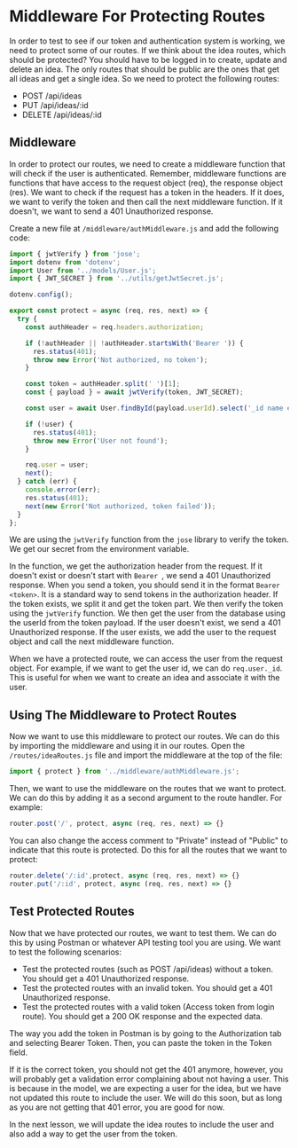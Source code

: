 # Middleware For Protecting Routes

In order to test to see if our token and authentication system is working, we need to protect some of our routes. If we think about the idea routes, which should be protected? You should have to be logged in to create, update and delete an idea. The only routes that should be public are the ones that get all ideas and get a single idea. So we need to protect the following routes:

- POST /api/ideas
- PUT /api/ideas/:id
- DELETE /api/ideas/:id

## Middleware

In order to protect our routes, we need to create a middleware function that will check if the user is authenticated. Remember, middleware functions are functions that have access to the request object (req), the response object (res). We want to check if the request has a token in the headers. If it does, we want to verify the token and then call the next middleware function. If it doesn't, we want to send a 401 Unauthorized response.

Create a new file at `/middleware/authMiddleware.js` and add the following code:

```javascript
import { jwtVerify } from 'jose';
import dotenv from 'dotenv';
import User from '../models/User.js';
import { JWT_SECRET } from '../utils/getJwtSecret.js';

dotenv.config();

export const protect = async (req, res, next) => {
  try {
    const authHeader = req.headers.authorization;

    if (!authHeader || !authHeader.startsWith('Bearer ')) {
      res.status(401);
      throw new Error('Not authorized, no token');
    }

    const token = authHeader.split(' ')[1];
    const { payload } = await jwtVerify(token, JWT_SECRET);

    const user = await User.findById(payload.userId).select('_id name email');

    if (!user) {
      res.status(401);
      throw new Error('User not found');
    }

    req.user = user;
    next();
  } catch (err) {
    console.error(err);
    res.status(401);
    next(new Error('Not authorized, token failed'));
  }
};
```

We are using the `jwtVerify` function from the `jose` library to verify the token. We get our secret from the environment variable.

In the function, we get the authorization header from the request. If it doesn't exist or doesn't start with `Bearer `, we send a 401 Unauthorized response. When you send a token, you should send it in the format `Bearer <token>`. It is a standard way to send tokens in the authorization header.
If the token exists, we split it and get the token part. We then verify the token using the `jwtVerify` function. We then get the user from the database using the userId from the token payload. If the user doesn't exist, we send a 401 Unauthorized response. If the user exists, we add the user to the request object and call the next middleware function.

When we have a protected route, we can access the user from the request object. For example, if we want to get the user id, we can do `req.user._id`. This is useful for when we want to create an idea and associate it with the user.

## Using The Middleware to Protect Routes

Now we want to use this middleware to protect our routes. We can do this by importing the middleware and using it in our routes. Open the `/routes/ideaRoutes.js` file and import the middleware at the top of the file:

```javascript
import { protect } from '../middleware/authMiddleware.js';
```

Then, we want to use the middleware on the routes that we want to protect. We can do this by adding it as a second argument to the route handler. For example:

```javascript
router.post('/', protect, async (req, res, next) => {}
```

You can also change the access comment to "Private" instead of "Public" to indicate that this route is protected. Do this for all the routes that we want to protect:

```javascript
router.delete('/:id',protect, async (req, res, next) => {}
router.put('/:id', protect, async (req, res, next) => {}
```

## Test Protected Routes

Now that we have protected our routes, we want to test them. We can do this by using Postman or whatever API testing tool you are using. We want to test the following scenarios:

- Test the protected routes (such as POST /api/ideas) without a token. You should get a 401 Unauthorized response.
- Test the protected routes with an invalid token. You should get a 401 Unauthorized response.
- Test the protected routes with a valid token (Access token from login route). You should get a 200 OK response and the expected data.

The way you add the token in Postman is by going to the Authorization tab and selecting Bearer Token. Then, you can paste the token in the Token field.

If it is the correct token, you should not get the 401 anymore, however, you will probably get a validation error complaining about not having a user. This is because in the model, we are expecting a user for the idea, but we have not updated this route to include the user. We will do this soon, but as long as you are not getting that 401 error, you are good for now.

In the next lesson, we will update the idea routes to include the user and also add a way to get the user from the token.
